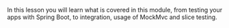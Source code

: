 In this lesson you will learn what is covered in this module, from testing your apps with Spring Boot, to integration, usage of MockMvc and slice testing.

